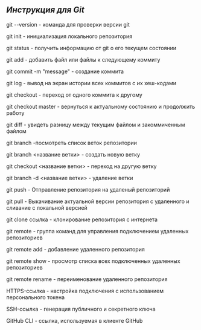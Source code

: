 ## _Инструкция для **Git**_

git --version - команда для проверки версии git

git init - инициализация локального репозитория

git status - получить информацию от git о его текущем состоянии

git add - добавить файл или файлы к следующему коммиту

git commit -m "message" - создание коммита

git log - вывод на экран истории всех коммитов с их хеш-кодами

git checkout - переход от одного коммита к другому

git checkout master - вернуться к актуальному состоянию и продолжить работу

git diff - увидеть разницу между текущим файлом и закоммиченным файлом

git branch -посмотреть список веток репозитории

git branch <название ветки> - создать новую ветку

git checkout <название ветки> - переход на другую ветку 

git branch -d <название ветки> - удаление ветки

git push - Отправление репозитория на удаленый репозиторий

git pull - Выкачивание актуальной версии репозитория с удаленного и сливание с локальной версией

git clone ссылка - клонирование репозитория с интернета

git remote - группа команд для  управления подключением удаленных репозиториев

git remote add - добавление удаленного репозитория

git remote show - просмотр списка всех подключенных удаленных репозиториев

git remote rename - переименование удаленного репозитория

HTTPS-ссылка - настройка подключения с использованием персонального токена

SSH-ссылка - генерация публичного и секретного ключа

GitHub CLI - ссылка, используемая в клиенте GitHub

